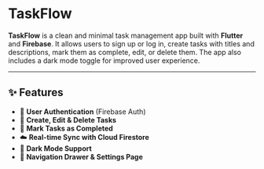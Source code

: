 # TaskFlow

**TaskFlow** is a clean and minimal task management app built with **Flutter** and **Firebase**. It allows users to sign up or log in, create tasks with titles and descriptions, mark them as complete, edit, or delete them. The app also includes a dark mode toggle for improved user experience.

---

## ✨ Features

- 🔐 **User Authentication** (Firebase Auth)
- 📝 **Create, Edit & Delete Tasks**
- 📌 **Mark Tasks as Completed**
- ☁️ **Real-time Sync with Cloud Firestore**
- 🌙 **Dark Mode Support**
- 🧭 **Navigation Drawer & Settings Page**
